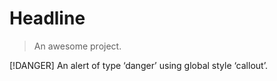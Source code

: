 # Headline

> An awesome project.


[!DANGER]
An alert of type ‘danger’ using global style ‘callout’.
